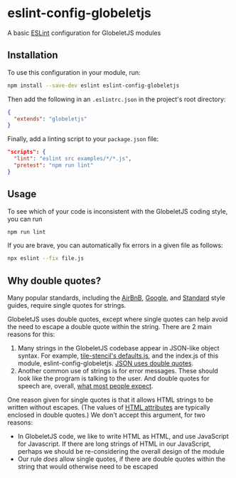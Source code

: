 # eslint-config-globeletjs

A basic [ESLint](https://eslint.org) configuration for GlobeletJS modules

## Installation
To use this configuration in your module, run:
```bash
npm install --save-dev eslint eslint-config-globeletjs
```

Then add the following in an `.eslintrc.json` in the project's root directory:
```json
{
  "extends": "globeletjs"
}
```

Finally, add a linting script to your `package.json` file:
```json
"scripts": {
  "lint": "eslint src examples/*/*.js",
  "pretest": "npm run lint"
}
```

## Usage
To see which of your code is inconsistent with the GlobeletJS coding style,
you can run
```bash
npm run lint
```

If you are brave, you can automatically fix errors in a given file as follows:
```bash
npx eslint --fix file.js
```

## Why double quotes?
Many popular standards, including the [AirBnB][], [Google][], and [Standard][]
style guides, require single quotes for strings.

GlobeletJS uses double quotes, except where single quotes can help avoid the
need to escape a double quote within the string. There are 2 main reasons for
this:
1. Many strings in the GlobeletJS codebase appear in JSON-like object syntax.
  For example, [tile-stencil's defaults.js][defaults], and the index.js of
  this module, eslint-config-globeletjs. [JSON uses double quotes][JSON].
2. Another common use of strings is for error messages. These should look like
  the program is talking to the user. And double quotes for speech are,
  overall, [what most people expect][wiki].

One reason given for single quotes is that it allows HTML strings to be
written without escapes. (The values of [HTML attributes][] are typically 
enclosed in double quotes.) We don't accept this argument, for two reasons:
- In GlobeletJS code, we like to write HTML as HTML, and use JavaScript for
  Javascript. If there are long strings of HTML in our JavaScript, perhaps
  we should be re-considering the overall design of the module
- Our rule *does* allow single quotes, if there are double quotes within
  the string that would otherwise need to be escaped

[AirBnB]: https://github.com/airbnb/javascript
[Google]: https://github.com/google/eslint-config-google
[Standard]: https://standardjs.com/
[defaults]: https://github.com/GlobeletJS/tile-stencil/blob/main/src/defaults.js
[JSON]: https://www.json.org/
[wiki]: https://en.wikipedia.org/wiki/Quotation_mark
[HTML attributes]: https://www.w3schools.com/html/html_attributes.asp
